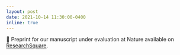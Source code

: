 ```yaml
---
layout: post
date: 2021-10-14 11:30:00-0400
inline: true
---
```


📒 Preprint for our manuscript under evaluation at Nature available on <a href="https://assets.researchsquare.com/files/rs-915282/v1_covered.pdf?c=1633111592" target="_blank" >ResearchSquare</a>.
